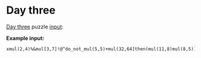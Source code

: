 # Day three
[Day three](https://adventofcode.com/2024/day/3) puzzle [input](https://adventofcode.com/2024/day/3/input):

**Example input:**
```
xmul(2,4)%&mul[3,7]!@^do_not_mul(5,5)+mul(32,64]then(mul(11,8)mul(8,5))
```
